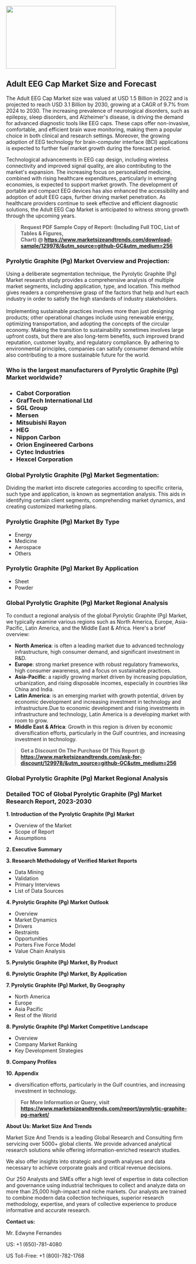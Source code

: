 <p><img class="alignnone size-medium wp-image-20088" src="https://ffe5etoiles.com/wp-content/uploads/2024/12/MST1-300x171.png" alt="" width="300" height="171" /></p><h2>Adult EEG Cap Market Size and Forecast</h2><p>The Adult EEG Cap Market size was valued at USD 1.5 Billion in 2022 and is projected to reach USD 3.1 Billion by 2030, growing at a CAGR of 9.7% from 2024 to 2030. The increasing prevalence of neurological disorders, such as epilepsy, sleep disorders, and Alzheimer's disease, is driving the demand for advanced diagnostic tools like EEG caps. These caps offer non-invasive, comfortable, and efficient brain wave monitoring, making them a popular choice in both clinical and research settings. Moreover, the growing adoption of EEG technology for brain-computer interface (BCI) applications is expected to further fuel market growth during the forecast period.</p><p>Technological advancements in EEG cap design, including wireless connectivity and improved signal quality, are also contributing to the market's expansion. The increasing focus on personalized medicine, combined with rising healthcare expenditures, particularly in emerging economies, is expected to support market growth. The development of portable and compact EEG devices has also enhanced the accessibility and adoption of adult EEG caps, further driving market penetration. As healthcare providers continue to seek effective and efficient diagnostic solutions, the Adult EEG Cap Market is anticipated to witness strong growth through the upcoming years.</p></p><blockquote id="" class=""><strong>Request PDF Sample Copy of Report: (Including Full TOC, List of Tables &amp; Figures, Chart)&nbsp;@&nbsp;<strong><a href="https://www.marketsizeandtrends.com/download-sample/129978/&utm_source=github-GC&utm_medium=256" target="_blank">https://www.marketsizeandtrends.com/download-sample/129978/&utm_source=github-GC&utm_medium=256</a></strong></strong></blockquote><h3 id="" class="">Pyrolytic Graphite (Pg) Market&nbsp;Overview and Projection:</h3><p id="" class="">Using a deliberate segmentation technique, the Pyrolytic Graphite (Pg) Market research study provides a comprehensive analysis of multiple market segments, including application, type, and location. This method gives readers a comprehensive grasp of the factors that help and hurt each industry in order to satisfy the high standards of industry stakeholders. <br /> <br />Implementing sustainable practices involves more than just designing products; other operational changes include using renewable energy, optimizing transportation, and adopting the concepts of the circular economy. Making the transition to sustainability sometimes involves large upfront costs, but there are also long-term benefits, such improved brand reputation, customer loyalty, and regulatory compliance. By adhering to environmental principles, companies can satisfy consumer demand while also contributing to a more sustainable future for the world.</p><h3 id="" class="">Who is the largest manufacturers of&nbsp;Pyrolytic Graphite (Pg) Market worldwide?</h3><h3 class=""><p><ul><li>Cabot Corporation </li><li> GrafTech International Ltd </li><li> SGL Group </li><li> Mersen </li><li> Mitsubishi Rayon </li><li> HEG </li><li> Nippon Carbon </li><li> Orion Engineered Carbons </li><li> Cytec Industries </li><li> Hexcel Corporation</li></ul></p></h3><h3 id="" class="">Global&nbsp;Pyrolytic Graphite (Pg) Market Segmentation:</h3><p id="" class="">Dividing the market into discrete categories according to specific criteria, such type and application, is known as segmentation analysis. This aids in identifying certain client segments, comprehending market dynamics, and creating customized marketing plans.</p><h3 id="" class="">Pyrolytic Graphite (Pg) Market&nbsp;By Type</h3><p><p><ul><li>Energy </li><li> Medicine </li><li> Aerospace </li><li> Others</p></li></ul></p></p><h3 id="" class="">Pyrolytic Graphite (Pg) Market&nbsp;By Application</h3><p class=""><p><ul><li>Sheet </li><li> Powder</li></ul></p></p><h3 id="" class="">Global Pyrolytic Graphite (Pg) Market Regional Analysis</h3><p id="" class="">To conduct a regional analysis of the global Pyrolytic Graphite (Pg) Market, we typically examine various regions such as North America, Europe, Asia-Pacific, Latin America, and the Middle East &amp; Africa. Here's a brief overview:</p><ul><li><strong>North America</strong>: is often a leading market due to advanced technology infrastructure, high consumer demand, and significant investment in R&amp;D.</li><li><strong>Europe</strong>: strong market presence with robust regulatory frameworks, high consumer awareness, and a focus on sustainable practices.</li><li><strong>Asia-Pacific</strong>: a rapidly growing market driven by increasing population, urbanization, and rising disposable incomes, especially in countries like China and India.</li><li><strong>Latin America</strong>: is an emerging market with growth potential, driven by economic development and increasing investment in technology and infrastructure.Due to economic development and rising investments in infrastructure and technology, Latin America is a developing market with room to grow.</li><li><strong>Middle East &amp; Africa</strong>: Growth in this region is driven by economic diversification efforts, particularly in the Gulf countries, and increasing investment in technology.</li></ul><blockquote id="" class=""><strong>Get a Discount On The Purchase Of This Report @ <strong><a href="https://www.marketsizeandtrends.com/ask-for-discount/129978/&utm_source=github-GC&utm_medium=256" target="_blank">https://www.marketsizeandtrends.com/ask-for-discount/129978/&utm_source=github-GC&utm_medium=256</a></strong></strong></blockquote><h3 id="" class="">Global Pyrolytic Graphite (Pg) Market Regional Analysis</h3><h3 id="" class="">Detailed TOC of Global Pyrolytic Graphite (Pg) Market Research Report, 2023-2030</h3><p id="" class=""><strong>1. Introduction of the Pyrolytic Graphite (Pg) Market</strong></p><ul><li>Overview of the Market</li><li>Scope of Report</li><li>Assumptions</li></ul><p id="" class=""><strong>2. Executive Summary</strong></p><p id="" class=""><strong>3. Research Methodology of Verified Market Reports</strong></p><ul><li>Data Mining</li><li>Validation</li><li>Primary Interviews</li><li>List of Data Sources</li></ul><p id="" class=""><strong>4. Pyrolytic Graphite (Pg) Market Outlook</strong></p><ul><li>Overview</li><li>Market Dynamics</li><li>Drivers</li><li>Restraints</li><li>Opportunities</li><li>Porters Five Force Model</li><li>Value Chain Analysis</li></ul><p id="" class=""><strong>5. Pyrolytic Graphite (Pg) Market, By Product</strong></p><p id="" class=""><strong>6. Pyrolytic Graphite (Pg) Market, By Application</strong></p><p id="" class=""><strong>7. Pyrolytic Graphite (Pg) Market, By Geography</strong></p><ul><li>North America</li><li>Europe</li><li>Asia Pacific</li><li>Rest of the World</li></ul><p id="" class=""><strong>8. Pyrolytic Graphite (Pg) Market Competitive Landscape</strong></p><ul><li>Overview</li><li>Company Market Ranking</li><li>Key Development Strategies</li></ul><p id="" class=""><strong>9. Company Profiles</strong></p><p id="" class=""><strong>10. Appendix</strong></p><ul><li>diversification efforts, particularly in the Gulf countries, and increasing investment in technology.</li></ul><blockquote id="" class=""><strong>For More Information or Query, visit <strong><strong><a href="https://www.marketsizeandtrends.com/report/pyrolytic-graphite-pg-market/" target="_blank">https://www.marketsizeandtrends.com/report/pyrolytic-graphite-pg-market/</a></strong></strong></strong></blockquote><p id="" class=""><strong>About Us: Market Size And Trends</strong></p><p id="" class="">Market Size And Trends is a leading Global Research and Consulting firm servicing over 5000+ global clients. We provide advanced analytical research solutions while offering information-enriched research studies.</p><p id="" class="">We also offer insights into strategic and growth analyses and data necessary to achieve corporate goals and critical revenue decisions.</p><p id="" class="">Our 250 Analysts and SMEs offer a high level of expertise in data collection and governance using industrial techniques to collect and analyze data on more than 25,000 high-impact and niche markets. Our analysts are trained to combine modern data collection techniques, superior research methodology, expertise, and years of collective experience to produce informative and accurate research.</p><p id="" class=""><strong>Contact us:</strong></p><p id="" class="">Mr. Edwyne Fernandes</p><p id="" class="">US: +1 (650)-781-4080</p><p id="" class="">US Toll-Free: +1 (800)-782-1768</p>

